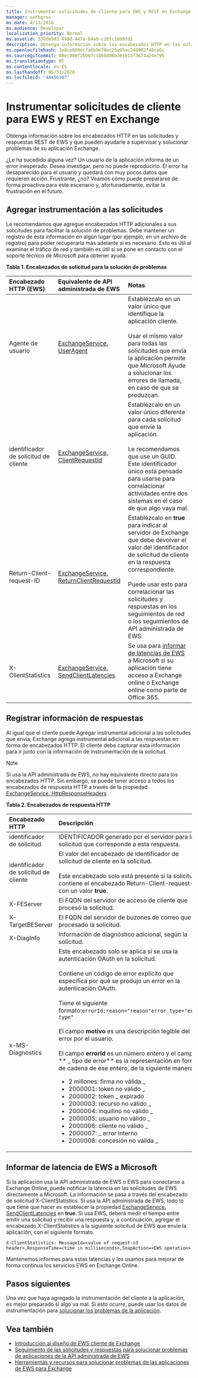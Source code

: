 ```yaml
---
title: Instrumentar solicitudes de cliente para EWS y REST en Exchange
manager: sethgros
ms.date: 4/13/2016
ms.audience: Developer
localization_priority: Normal
ms.assetid: 330de503-498d-447e-b4a9-c20fc1699fd1
description: Obtenga información sobre los encabezados HTTP en las solicitudes y respuestas REST de EWS y que pueden ayudarle a supervisar y solucionar problemas de su aplicación Exchange.
ms.openlocfilehash: 3a8ce889ec7a6b9e70ec25a95ac248902f48ca6c
ms.sourcegitcommit: 88ec988f2bb67c1866d06b361615f3674a24e795
ms.translationtype: MT
ms.contentlocale: es-ES
ms.lasthandoff: 05/31/2020
ms.locfileid: "44456307"
---
```

# <a name="instrumenting-client-requests-for-ews-and-rest-in-exchange"></a>Instrumentar solicitudes de cliente para EWS y REST en Exchange

Obtenga información sobre los encabezados HTTP en las solicitudes y respuestas REST de EWS y que pueden ayudarle a supervisar y solucionar problemas de su aplicación Exchange.
  
¿Le ha sucedido alguna vez? Un usuario de la aplicación informa de un error inesperado. Desea investigar, pero no puede reproducirlo. El error ha desaparecido para el usuario y quedará con muy pocos datos que requieren acción. Frustrante, ¿no? Veamos cómo puede prepararse de forma proactiva para este escenario y, afortunadamente, evitar la frustración en el futuro.
  
## <a name="add-instrumentation-to-requests"></a>Agregar instrumentación a las solicitudes

Le recomendamos que agregue encabezados HTTP adicionales a sus solicitudes para facilitar la solución de problemas. Debe mantener un registro de esta información en algún lugar (por ejemplo, en un archivo de registro) para poder recuperarla más adelante si es necesario. Esto es útil al examinar el tráfico de red y también es útil si se pone en contacto con el soporte técnico de Microsoft para obtener ayuda.
  
**Tabla 1. Encabezados de solicitud para la solución de problemas**

|**Encabezado HTTP (EWS)**|**Equivalente de API administrada de EWS**|**Notas**|
|:-----|:-----|:-----|
|Agente de usuario  <br/> |[ExchangeService. UserAgent](https://msdn.microsoft.com/library/microsoft.exchange.webservices.data.exchangeservicebase.useragent%28v=exchg.80%29.aspx) <br/> |Establézcalo en un valor único que identifique la aplicación cliente.<br/><br/> Usar el mismo valor para todas las solicitudes que envía la aplicación permite que Microsoft Ayude a solucionar los errores de llamada, en caso de que se produzcan.  <br/> |
|identificador de solicitud de cliente  <br/> |[ExchangeService. ClientRequestId](https://msdn.microsoft.com/library/microsoft.exchange.webservices.data.exchangeservicebase.clientrequestid%28v=exchg.80%29.aspx) <br/> |Establézcalo en un valor único diferente para cada solicitud que envíe la aplicación.<br/><br/> Le recomendamos que use un GUID. Este identificador único está pensado para usarse para correlacionar actividades entre dos sistemas en el caso de que algo vaya mal.  <br/> |
|Return-Client-request-ID  <br/> |[ExchangeService. ReturnClientRequestId](https://msdn.microsoft.com/library/microsoft.exchange.webservices.data.exchangeservicebase.returnclientrequestid%28v=exchg.80%29.aspx) <br/> |Establézcalo en **true** para indicar al servidor de Exchange que debe devolver el valor del identificador de solicitud de cliente en la respuesta correspondiente.<br/><br/> Puede usar esto para correlacionar las solicitudes y respuestas en los seguimientos de red o los seguimientos de API administrada de EWS.  <br/> |
|X-ClientStatistics  <br/> |[ExchangeService. SendClientLatencies](https://msdn.microsoft.com/library/microsoft.exchange.webservices.data.exchangeservicebase.sendclientlatencies%28v=exchg.80%29.aspx) <br/> |Se usa para [informar de latencias de EWS](#bk_ReportLatency) a Microsoft si su aplicación tiene acceso a Exchange online o Exchange online como parte de Office 365.  <br/> |
   
## <a name="log-information-from-responses"></a>Registrar información de respuestas

Al igual que el cliente puede Agregar instrumental adicional a las solicitudes que envía, Exchange agrega instrumental adicional a las respuestas en forma de encabezados HTTP. El cliente debe capturar esta información para ir junto con la información de instrumentación de la solicitud.
  
> [!NOTE]
> Si usa la API administrada de EWS, no hay equivalente directo para los encabezados HTTP. Sin embargo, se puede tener acceso a todos los encabezados de respuesta HTTP a través de la propiedad [ExchangeService. HttpResponseHeaders](https://msdn.microsoft.com/library/microsoft.exchange.webservices.data.exchangeservicebase.httpresponseheaders%28v=exchg.80%29.aspx) . 
  
**Tabla 2. Encabezados de respuesta HTTP**

|**Encabezado HTTP**|**Descripción**|
|:-----|:-----|
|identificador de solicitud  <br/> |IDENTIFICADOR generado por el servidor para la solicitud que corresponde a esta respuesta.  <br/> |
|identificador de solicitud de cliente  <br/> |El valor del encabezado de identificador de solicitud de cliente en la solicitud.<br/><br/> Este encabezado solo está presente si la solicitud contiene el encabezado Return-Client-request-ID con un valor **true**.  <br/> |
|X-FEServer  <br/> |El FQDN del servidor de acceso de cliente que procesó la solicitud.  <br/> |
|X-TargetBEServer  <br/> |El FQDN del servidor de buzones de correo que ha procesado la solicitud.  <br/> |
|X-DiagInfo  <br/> |Información de diagnóstico adicional, según la solicitud.  <br/> |
|x-MS-Diagnostics  <br/> | Este encabezado solo se aplica si se usa la autenticación OAuth en la solicitud.<br/><br/> Contiene un código de error explícito que especifica por qué se produjo un error en la autenticación OAuth.<br/><br/> Tiene el siguiente formato:`errorId;reason="reason"error_type="error type"`<br/><br/> El campo **motivo** es una descripción legible del error por el usuario.<br/><br/> El campo **errorId** es un número entero y el campo ** \_ tipo de error** es la representación en forma de cadena de ese entero, de la siguiente manera:<ul><li>2 millones: firma no válida \_</li><li>2000001: token no válido \_</li><li>  2000002: token \_ expirado</li><li>2000003: recurso no válido \_</li><li>2000004: inquilino no válido \_  </li><li>2000005: usuario no válido \_</li><li>2000006: cliente no válido \_</li><li>2000007: \_ error interno</li><li>2000008: concesión no válida \_</li></ul> |
   
## <a name="report-ews-latency-to-microsoft"></a>Informar de latencia de EWS a Microsoft
<a name="bk_ReportLatency"> </a>

Si la aplicación usa la API administrada de EWS o EWS para conectarse a Exchange Online, puede notificar la latencia en las solicitudes de EWS directamente a Microsoft. La información se pasa a través del encabezado de solicitud X-ClientStatistics. Si usa la API administrada de EWS, todo lo que tiene que hacer es establecer la propiedad [ExchangeService. SendClientLatencies](https://msdn.microsoft.com/library/microsoft.exchange.webservices.data.exchangeservicebase.sendclientlatencies%28v=exchg.80%29.aspx) en **true**. Si usa EWS, deberá medir el tiempo entre emitir una solicitud y recibir una respuesta y, a continuación, agregar el encabezado X-ClientStatistics a la siguiente solicitud de EWS que envíe la aplicación, con el siguiente formato.
  
`X-ClientStatistics: MessageId=<value of request-id header>,ResponseTime=<time in milliseconds>,SoapAction=<EWS operation>`
  
Mantenemos informes para estas latencias y los usamos para mejorar de forma continua los servicios EWS en Exchange Online.
  
## <a name="next-steps"></a>Pasos siguientes
<a name="bk_ReportLatency"> </a>

Una vez que haya agregado la instrumentación del cliente a la aplicación, es mejor preparado si algo va mal. Si esto ocurre, puede usar los datos de instrumentación para [solucionar los problemas de la aplicación](tools-and-resources-for-troubleshooting-ews-applications-for-exchange.md).
  
## <a name="see-also"></a>Vea también

- [Introducción al diseño de EWS cliente de Exchange](ews-client-design-overview-for-exchange.md)
- [Seguimiento de las solicitudes y respuestas para solucionar problemas de aplicaciones de la API administrada de EWS](how-to-trace-requests-responses-to-troubleshoot-ews-managed-api-applications.md)
- [Herramientas y recursos para solucionar problemas de las aplicaciones de EWS para Exchange](tools-and-resources-for-troubleshooting-ews-applications-for-exchange.md)
    


